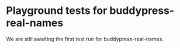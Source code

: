 # Playground tests for buddypress-real-names
We are still awaiting the first test run for buddypress-real-names.
